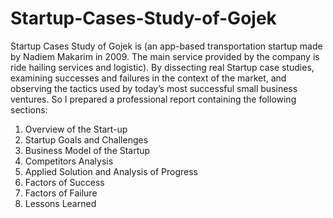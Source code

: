 # Startup-Cases-Study-of-Gojek
Startup Cases Study of Gojek is (an app-based transportation startup made by Nadiem Makarim in 2009. The main service provided by the company is ride hailing services and logistic).
By dissecting real Startup case studies, examining successes and failures in the context of the
market, and observing the tactics used by today’s most successful small business ventures. So I prepared a professional report containing the following sections:
1. Overview of the Start-up
2. Startup Goals and Challenges
3. Business Model of the Startup
4. Competitors Analysis
5. Applied Solution and Analysis of Progress
6. Factors of Success 
7. Factors of Failure 
8. Lessons Learned 

